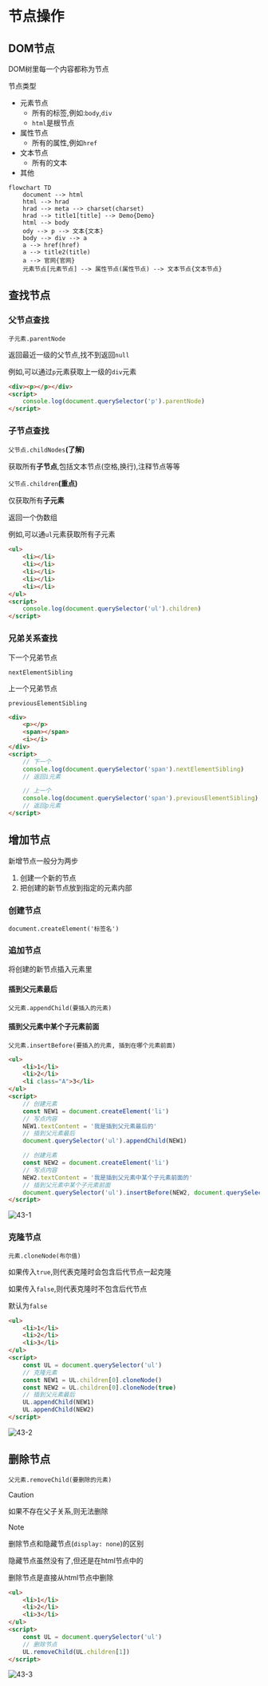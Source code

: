 # 节点操作

## DOM节点

DOM树里每一个内容都称为节点

节点类型

* 元素节点
    * 所有的标签,例如:`body`,`div`
    * `html`是根节点
* 属性节点
    * 所有的属性,例如`href`
* 文本节点
    * 所有的文本
* 其他

```mermaid
flowchart TD
	document --> html
	html --> hrad
 	hrad --> meta --> charset(charset)
 	hrad --> title1[title] --> Demo{Demo}
 	html --> body
  	ody --> p --> 文本{文本}
	body --> div --> a
	a --> href(href)
	a --> title2(title)
	a --> 官网{官网}
	元素节点[元素节点] --> 属性节点(属性节点) --> 文本节点{文本节点}
```

## 查找节点

### 父节点查找

`子元素.parentNode`

返回最近一级的父节点,找不到返回`null`

例如,可以通过`p`元素获取上一级的`div`元素

```html
<div><p></p></div>
<script>
    console.log(document.querySelector('p').parentNode)
</script>
```

### 子节点查找

`父节点.childNodes`**(了解)**

获取所有**子节点**,包括文本节点(空格,换行),注释节点等等

`父节点.children`**(重点)**

仅获取所有**子元素**

返回一个伪数组

例如,可以通`ul`元素获取所有子元素

```html
<ul>
    <li></li>
    <li></li>
    <li></li>
    <li></li>
    <li></li>
</ul>
<script>
    console.log(document.querySelector('ul').children)
</script>
```

### 兄弟关系查找

下一个兄弟节点

`nextElementSibling`

上一个兄弟节点

`previousElementSibling`

```html
<div>
    <p></p>
    <span></span>
    <i></i>
</div>
<script>
    // 下一个
    console.log(document.querySelector('span').nextElementSibling)
    // 返回i元素

    // 上一个
    console.log(document.querySelector('span').previousElementSibling)
    // 返回p元素
</script>
```

## 增加节点

新增节点一般分为两步

1. 创建一个新的节点
2. 把创建的新节点放到指定的元素内部

### 创建节点

`document.createElement('标签名')`

### 追加节点

将创建的新节点插入元素里

#### 插到父元素最后

`父元素.appendChild(要插入的元素)`

#### 插到父元素中某个子元素前面

`父元素.insertBefore(要插入的元素, 插到在哪个元素前面)`

```html
<ul>
    <li>1</li>
    <li>2</li>
    <li class="A">3</li>
</ul>
<script>
    // 创建元素
    const NEW1 = document.createElement('li')
    // 写点内容
    NEW1.textContent = '我是插到父元素最后的'
    // 插到父元素最后
    document.querySelector('ul').appendChild(NEW1)

    // 创建元素
    const NEW2 = document.createElement('li')
    // 写点内容
    NEW2.textContent = '我是插到父元素中某个子元素前面的'
    // 插到父元素中某个子元素前面
    document.querySelector('ul').insertBefore(NEW2, document.querySelector('.A'))
</script>
```

![43-1](assets/43-1.png)

### 克隆节点

`元素.cloneNode(布尔值)`

如果传入`true`,则代表克隆时会包含后代节点一起克隆

如果传入`false`,则代表克隆时不包含后代节点

默认为`false`

```html
<ul>
    <li>1</li>
    <li>2</li>
    <li>3</li>
</ul>
<script>
    const UL = document.querySelector('ul')
    // 克隆元素
    const NEW1 = UL.children[0].cloneNode()
    const NEW2 = UL.children[0].cloneNode(true)
    // 插到父元素最后
    UL.appendChild(NEW1)
    UL.appendChild(NEW2)
</script>
```

![43-2](assets/43-2.png)

## 删除节点

`父元素.removeChild(要删除的元素)`

> [!caution]
>
> 如果不存在父子关系,则无法删除

> [!note]
>
> 删除节点和隐藏节点(`display: none`)的区别
>
> 隐藏节点虽然没有了,但还是在html节点中的
>
> 删除节点是直接从html节点中删除

```html
<ul>
    <li>1</li>
    <li>2</li>
    <li>3</li>
</ul>
<script>
    const UL = document.querySelector('ul')
    // 删除节点
    UL.removeChild(UL.children[1])
</script>
```

![43-3](assets/43-3.png)
